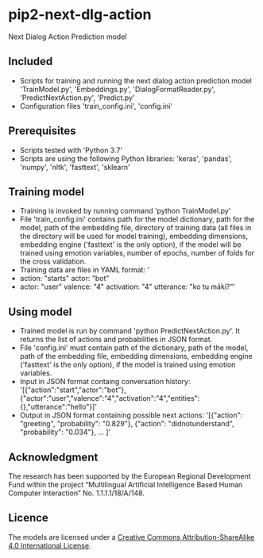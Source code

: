 # pip2-next-dlg-action
Next Dialog Action Prediction model

## Included
- Scripts for training and running the next dialog action prediction model 'TrainModel.py', 'Embeddings.py', 'DialogFormatReader.py', 'PredictNextAction.py', 'Predict.py'
- Configuration files 'train_config.ini', 'config.ini'

## Prerequisites
- Scripts tested with 'Python 3.7'
- Scripts are using the following Python libraries: 'keras', 'pandas', 'numpy', 'nltk', 'fasttext', 'sklearn'

## Training model
- Training is invoked by running command 'python TrainModel.py'
- File 'train_config.ini' contains path for the model dictionary, path for the model, path of the embedding file, directory of training data (all files in the directory will be used for model training), embedding dimensions, embedding engine ('fasttext' is the only option), if the model will be trained using emotion variables, number of epochs, number of folds for the cross validation.
- Training data are files in YAML format:
'
- action: "starts"
  actor: "bot"
- actor: "user"
  valence: "4"
  activation: "4"
  utterance: "ko tu māki?"'

## Using model
- Trained model is run by command 'python PredictNextAction.py'. It returns the list of actions and probabilities in JSON format.
- File 'config.ini' must contain path of the dictionary, path of the model, path of the embedding file, embedding dimensions, embedding engine ('fasttext' is the only option), if the model is trained using emotion variables.
- Input in JSON format containg conversation history:
'[{"action":"start","actor":"bot"},{"actor":"user","valence":"4","activation":"4","entities":{},"utterance":"hello"}]'
- Output in JSON format containing possible next actions:
'[{"action": "greeting", "probability": "0.829"}, {"action": "didnotunderstand", "probability": "0.034"}, ... ]'

## Acknowledgment
The research has been supported by the European Regional Development Fund within the project “Multilingual Artificial Intelligence Based Human Computer Interaction” No. 1.1.1.1/18/A/148.

## Licence
The models are licensed under a [Creative Commons Attribution-ShareAlike 4.0 International License](https://creativecommons.org/licenses/by-sa/4.0/).